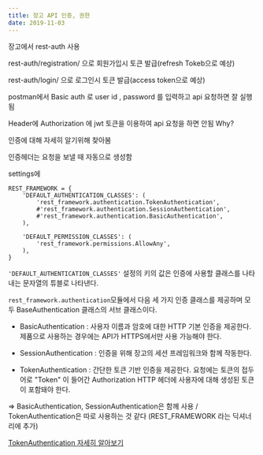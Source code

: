 ```yaml
---
title: 장고 API 인증, 권한
date: 2019-11-03
---
```


장고에서 rest-auth 사용

rest-auth/registration/ 으로 회원가입시 토큰 발급(refresh Tokeb으로 예상)

rest-auth/login/ 으로 로그인시 토큰 발급(access token으로 예상)

postman에서 Basic auth 로 user id , password 를 입력하고 api 요청하면 잘 실행됨

Header에 Authorization 에 jwt 토큰을 이용하여 api 요청을 하면 안됨 Why?

인증에 대해 자세히 알기위해 찾아봄

인증헤더는 요청을 보낼 때 자동으로 생성함

settings에 
```
REST_FRAMEWORK = {
    'DEFAULT_AUTHENTICATION_CLASSES': (
        'rest_framework.authentication.TokenAuthentication',
        #'rest_framework.authentication.SessionAuthentication',
        #'rest_framework.authentication.BasicAuthentication',
    ),

    'DEFAULT_PERMISSION_CLASSES': (
        'rest_framework.permissions.AllowAny',
    ),
}
```

`'DEFAULT_AUTHENTICATION_CLASSES'` 설정의 키의 값은 인증에 사용할 클래스를 나타내는 문자열의 튜블로 나타낸다.

`rest_framework.authentication`모듈에서 다음 세 가지 인증 클래스를 제공하며 모두 BaseAuthentication 클래스의 서브 클래스이다.

- BasicAuthentication : 사용자 이름과 암호에 대한 HTTP 기본 인증을 제공한다.
                        제품으로 사용하는 경우에는 API가 HTTPS에서만 사용 가능해야 한다.

- SessionAuthentication : 인증을 위해 장고의 세션 프레임워크와 함께 작동한다.

- TokenAuthentication : 간단한 토큰 기반 인증을 제공한다.
                        요청에는 토큰의 접두어로 "Token" 이 들어간 Authorization HTTP 헤더에 사용자에 대해 생성된 토큰이 포함돼야 한다.


=> BasicAuthentication, SessionAuthentication은 함께 사용 / TokenAuthentication은 따로 사용하는 것 같다
(REST_FRAMEWORK 라는 딕셔너리에 추가)

[TokenAuthentication 자세히 알아보기]

[TokenAuthentication 자세히 알아보기]: https://wkdtjsgur100.github.io/django-token-auth/



